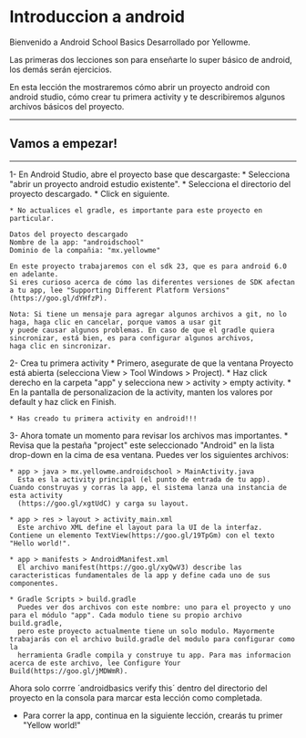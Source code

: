 # Introduccion a android

Bienvenido a Android School Basics
Desarrollado por Yellowme.

Las primeras dos lecciones son para enseñarte lo super básico de android, los demás serán ejercicios.

En esta lección the mostraremos cómo abrir un proyecto android con android studio, cómo crear tu primera activity y te describiremos algunos archivos básicos del proyecto.

--------------------
## Vamos a empezar!
--------------------

1- En Android Studio, abre el proyecto base que descargaste:
    * Selecciona "abrir un proyecto android estudio existente".
    * Selecciona el directorio del proyecto descargado.
    * Click en siguiente.
    
    * No actualices el gradle, es importante para este proyecto en particular.

    Datos del proyecto descargado
    Nombre de la app: "androidschool"
    Dominio de la compañia: "mx.yellowme"

    En este proyecto trabajaremos con el sdk 23, que es para android 6.0 en adelante.
    Si eres curioso acerca de cómo las diferentes versiones de SDK afectan a tu app, lee "Supporting Different Platform Versions" (https://goo.gl/dYHfzP).

    Nota: Si tiene un mensaje para agregar algunos archivos a git, no lo haga, haga clic en cancelar, porque vamos a usar git
    y puede causar algunos problemas. En caso de que el gradle quiera sincronizar, está bien, es para configurar algunos archivos, 
    haga clic en sincronizar.

2- Crea tu primera activity
    * Primero, asegurate de que la ventana Proyecto está abierta  (selecciona View > Tool Windows > Project).
    * Haz click derecho en la carpeta "app" y selecciona new > activity > empty activity.
    * En la pantalla de personalizacion de la activity, manten los valores por default y haz click en Finish.

    * Has creado tu primera activity en android!!!

3- Ahora tomate un momento para revisar los archivos mas importantes.
    * Revisa que la pestaña "project" este seleccionado "Android" en la lista drop-down en la cima de esa ventana. Puedes ver los siguientes archivos:

    * app > java > mx.yellowme.androidschool > MainActivity.java
      Esta es la activity principal (el punto de entrada de tu app). Cuando construyas y corras la app, el sistema lanza una instancia de esta activity
      (https://goo.gl/xgtUdC) y carga su layout.
    
    * app > res > layout > activity_main.xml
      Este archivo XML define el layout para la UI de la interfaz. Contiene un elemento TextView(https://goo.gl/19TpGm) con el texto "Hello world!".

    * app > manifests > AndroidManifest.xml
      El archivo manifest(https://goo.gl/xyQwV3) describe las caracteristicas fundamentales de la app y define cada uno de sus componentes.

    * Gradle Scripts > build.gradle
      Puedes ver dos archivos con este nombre: uno para el proyecto y uno para el módulo "app". Cada modulo tiene su propio archivo build.gradle, 
      pero este proyecto actualmente tiene un solo modulo. Mayormente trabajarás con el archivo build.gradle del modulo para configurar como la 
      herramienta Gradle compila y construye tu app. Para mas informacion acerca de este archivo, lee Configure Your Build(https://goo.gl/jMDWmR).

Ahora solo corrre ´androidbasics verify this´ dentro del directorio del proyecto en la consola para marcar esta lección como completada.

* Para correr la app, continua en la siguiente lección, crearás tu primer "Yellow world!"
